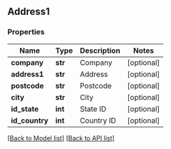 ## Address1

### Properties
Name | Type | Description | Notes
------------ | ------------- | ------------- | -------------
**company** | **str** | Company | [optional] 
**address1** | **str** | Address | [optional] 
**postcode** | **str** | Postcode | [optional] 
**city** | **str** | City | [optional] 
**id_state** | **int** | State ID | [optional] 
**id_country** | **int** | Country ID | [optional] 

[[Back to Model list]](#documentation-for-models) [[Back to API list]](#documentation-for-api-endpoints)



